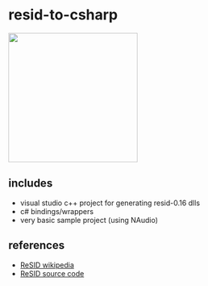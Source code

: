 # resid-to-csharp

<img src="https://i.imgur.com/S0YfJaQ.png=250x" width="256px"/>

## includes

* visual studio c++ project for generating resid-0.16 dlls
* c# bindings/wrappers
* very basic sample project (using NAudio)

## references 
* [ReSID wikipedia](https://en.wikipedia.org/wiki/ReSID)  
* [ReSID source code](http://www.zimmers.net/anonftp/pub/cbm/crossplatform/emulators/resid/index.html)
